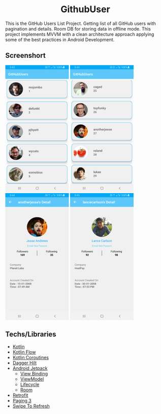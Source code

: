 <h1 align="center"> GithubUser </h1>
This is the GitHub Users List Project. Getting list of all GitHub users with pagination and details. Room DB for storing data in offline mode.
This project implements MVVM with a clean architecture approach applying some of the best practices in Android Development.

## Screenshort
<img src="https://github.com/Shruti7032/GithubUsers/blob/main/Screenshot/Screenshot_001.png" width="200" height="400"> <img src="https://github.com/Shruti7032/GithubUsers/blob/main/Screenshot/Screenshot_002.png" width="200" height="400"> <img src="https://github.com/Shruti7032/GithubUsers/blob/main/Screenshot/Screenshot_003.png" width="200" height="400"> <img src="https://github.com/Shruti7032/GithubUsers/blob/main/Screenshot/Screenshot_004.png" width="200" height="400">



## Techs/Libraries
- [Kotlin](https://developer.android.com/kotlin)
- [Kotlin Flow](https://developer.android.com/kotlin/flow)
- [Kotlin Coroutines](https://github.com/Kotlin/kotlinx.coroutines)
- [Dagger Hilt](https://dagger.dev/hilt/)
- [Android Jetpack](https://developer.android.com/jetpack)
  - [View Binding](https://developer.android.com/topic/libraries/view-binding)
  - [ViewModel](https://developer.android.com/topic/libraries/architecture/viewmodel)
  - [Lifecycle](https://developer.android.com/topic/libraries/architecture/lifecycle)
  - [Room](https://developer.android.com/training/data-storage/room)
- [Retrofit](https://square.github.io/retrofit/)
- [Paging 3](https://developer.android.com/topic/libraries/architecture/paging/v3-overview)
- [Swipe To Refresh](https://developer.android.com/training/swipe/add-swipe-interface)